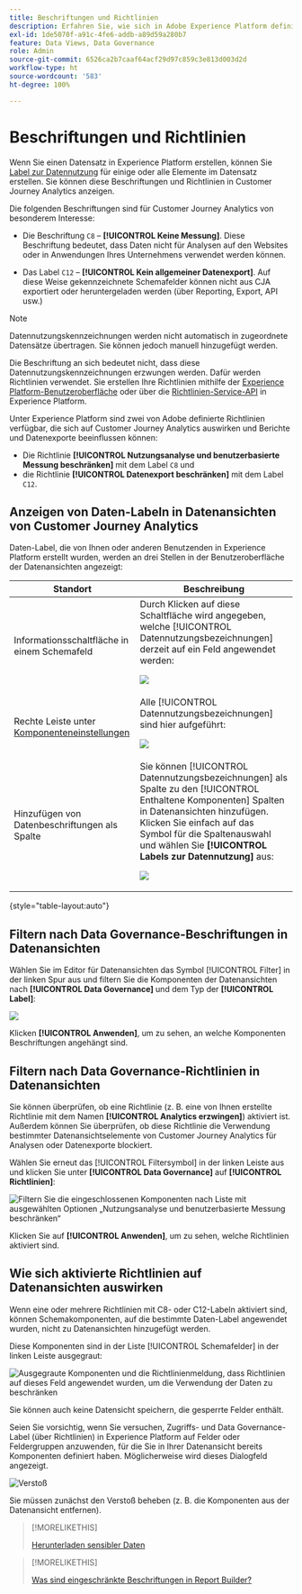 ```yaml
---
title: Beschriftungen und Richtlinien
description: Erfahren Sie, wie sich in Adobe Experience Platform definierte Datenbeschriftungen und Richtlinien auf Datenansichten und Berichte in Customer Journey Analytics auswirken.
exl-id: 1de5070f-a91c-4fe6-addb-a89d59a280b7
feature: Data Views, Data Governance
role: Admin
source-git-commit: 6526ca2b7caaf64acf29d97c859c3e813d003d2d
workflow-type: ht
source-wordcount: '583'
ht-degree: 100%

---
```


# Beschriftungen und Richtlinien

Wenn Sie einen Datensatz in Experience Platform erstellen, können Sie [Label zur Datennutzung](https://experienceleague.adobe.com/de/docs/experience-platform/data-governance/labels/reference) für einige oder alle Elemente im Datensatz erstellen. Sie können diese Beschriftungen und Richtlinien in Customer Journey Analytics anzeigen.

Die folgenden Beschriftungen sind für Customer Journey Analytics von besonderem Interesse:

* Die Beschriftung `C8` – **[!UICONTROL Keine Messung]**. Diese Beschriftung bedeutet, dass Daten nicht für Analysen auf den Websites oder in Anwendungen Ihres Unternehmens verwendet werden können.

* Das Label `C12` – **[!UICONTROL Kein allgemeiner Datenexport]**. Auf diese Weise gekennzeichnete Schemafelder können nicht aus CJA exportiert oder heruntergeladen werden (über Reporting, Export, API usw.)

>[!NOTE]
>
>Datennutzungskennzeichnungen werden nicht automatisch in zugeordnete Datensätze übertragen. Sie können jedoch manuell hinzugefügt werden.

Die Beschriftung an sich bedeutet nicht, dass diese Datennutzungskennzeichnungen erzwungen werden. Dafür werden Richtlinien verwendet. Sie erstellen Ihre Richtlinien mithilfe der [Experience Platform-Benutzeroberfläche](https://experienceleague.adobe.com/de/docs/experience-platform/data-governance/policies/user-guide) oder über die [Richtlinien-Service-API](https://experienceleague.adobe.com/de/docs/experience-platform/data-governance/api/overview) in Experience Platform.

Unter Experience Platform sind zwei von Adobe definierte Richtlinien verfügbar, die sich auf Customer Journey Analytics auswirken und Berichte und Datenexporte beeinflussen können:

* Die Richtlinie **[!UICONTROL Nutzungsanalyse und benutzerbasierte Messung beschränken]** mit dem Label `C8` und
* die Richtlinie **[!UICONTROL Datenexport beschränken]** mit dem Label `C12`.

## Anzeigen von Daten-Labeln in Datenansichten von Customer Journey Analytics

Daten-Label, die von Ihnen oder anderen Benutzenden in Experience Platform erstellt wurden, werden an drei Stellen in der Benutzeroberfläche der Datenansichten angezeigt:

| Standort | Beschreibung |
| --- | --- |
| Informationsschaltfläche in einem Schemafeld | Durch Klicken auf diese Schaltfläche wird angegeben, welche [!UICONTROL Datennutzungsbezeichnungen] derzeit auf ein Feld angewendet werden:<p>![](assets/data-label-left.png) |
| Rechte Leiste unter [Komponenteneinstellungen](/help/data-views/component-settings/overview.md) | Alle [!UICONTROL Datennutzungsbezeichnungen] sind hier aufgeführt:<p>![](assets/data-label-right.png) |
| Hinzufügen von Datenbeschriftungen als Spalte | Sie können [!UICONTROL Datennutzungsbezeichnungen] als Spalte zu den [!UICONTROL Enthaltene Komponenten] Spalten in Datenansichten hinzufügen. Klicken Sie einfach auf das Symbol für die Spaltenauswahl und wählen Sie **[!UICONTROL Labels zur Datennutzung]** aus:<p>![](assets/data-label-column.png) |

{style="table-layout:auto"}

## Filtern nach Data Governance-Beschriftungen in Datenansichten

Wählen Sie im Editor für Datenansichten das Symbol [!UICONTROL Filter] in der linken Spur aus und filtern Sie die Komponenten der Datenansichten nach **[!UICONTROL Data Governance]** und dem Typ der **[!UICONTROL Label]**:

![](assets/filter-labels.png)

Klicken **[!UICONTROL Anwenden]**, um zu sehen, an welche Komponenten Beschriftungen angehängt sind.

## Filtern nach Data Governance-Richtlinien in Datenansichten

Sie können überprüfen, ob eine Richtlinie (z. B. eine von Ihnen erstellte Richtlinie mit dem Namen **[!UICONTROL Analytics erzwingen]**) aktiviert ist. Außerdem können Sie überprüfen, ob diese Richtlinie die Verwendung bestimmter Datenansichtselemente von Customer Journey Analytics für Analysen oder Datenexporte blockiert.

Wählen Sie erneut das [!UICONTROL Filtersymbol] in der linken Leiste aus und klicken Sie unter **[!UICONTROL Data Governance]** auf **[!UICONTROL Richtlinien]**:

![Filtern Sie die eingeschlossenen Komponenten nach Liste mit ausgewählten Optionen „Nutzungsanalyse und benutzerbasierte Messung beschränken“](assets/filter-policies.png)

Klicken Sie auf **[!UICONTROL Anwenden]**, um zu sehen, welche Richtlinien aktiviert sind.

## Wie sich aktivierte Richtlinien auf Datenansichten auswirken

Wenn eine oder mehrere Richtlinien mit C8- oder C12-Labeln aktiviert sind, können Schemakomponenten, auf die bestimmte Daten-Label angewendet wurden, nicht zu Datenansichten hinzugefügt werden.

Diese Komponenten sind in der Liste [!UICONTROL Schemafelder] in der linken Leiste ausgegraut:

![Ausgegraute Komponenten und die Richtlinienmeldung, dass Richtlinien auf dieses Feld angewendet wurden, um die Verwendung der Daten zu beschränken](assets/component-greyed.png)

Sie können auch keine Datensicht speichern, die gesperrte Felder enthält.

Seien Sie vorsichtig, wenn Sie versuchen, Zugriffs- und Data Governance-Label (über Richtlinien) in Experience Platform auf Felder oder Feldergruppen anzuwenden, für die Sie in Ihrer Datenansicht bereits Komponenten definiert haben. Möglicherweise wird dieses Dialogfeld angezeigt.

![Verstoß](assets/violation.png)

Sie müssen zunächst den Verstoß beheben (z. B. die Komponenten aus der Datenansicht entfernen).


>[!MORELIKETHIS]
>
>[Herunterladen sensibler Daten](/help/analysis-workspace/export/download-send.md)

>[!MORELIKETHIS]
>
>[Was sind eingeschränkte Beschriftungen in Report Builder?](https://experienceleague.adobe.com/de/docs/analytics-platform/using/cja-reportbuilder/restricted-labels)


